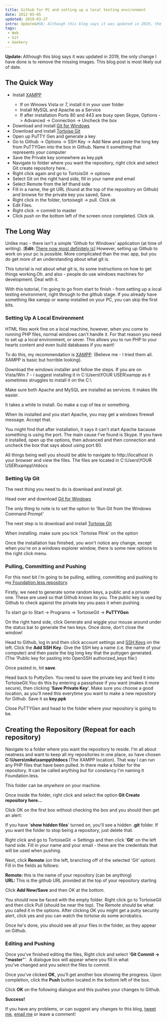 ```yaml
---
title: Github for PC and setting up a local testing environment
date: 2012-05-05
updated: 2019-03-27
intro: Update&#58; Although this blog says it was updated in 2019, the only change I have done is to remove the missing images. This blog post is most likely out of date....
tags:
 - Web
 - Git
 - Geekery
---
```


<p><strong>Update: </strong>Although this blog says it was updated in 2019, the only change I have done is to remove the missing images. This blog post is most likely out of date.<br></p><h2>The Quick Way</h2>
<ul>
<li>Install <a href="http://www.apachefriends.org/en/xampp-windows.html">XAMPP</a></li>
<ul>
<li>If on Winows Vista or 7, install it in your user folder</li>
<li>Install MySQL and Apache as a Service</li>
<li>If after installation Ports 80 and 443 are busy open Skype, Options -&gt; Advanced -&gt; Connection -&gt; Uncheck the box</li>
</ul>
<li>Download and install&nbsp;<a href="http://code.google.com/p/msysgit/downloads/list?q=full+installer+official+git">Git for Windows</a></li>
<li>Download and install&nbsp;<a href="http://code.google.com/p/tortoisegit/">Tortoise&nbsp;Git</a></li>
<li>Open up PuTTY Gen and generate a key</li>
<li>Go to Github -&gt; Options -&gt; SSH Key -&gt; Add New and paste the long key from PuTTYGen into the box in Github. Name it something that represents your computer</li>
<li>Save the Private key somewhere as key.ppk</li>
<li>Navigate to folder where you want the repository, right click and select Git create&nbsp;repository&nbsp;here...</li>
<li>Right click again and go to TortoisGit -&gt; options</li>
<li>Select Git on the right hand side, fill in your name and email</li>
<li>Select Remote from the lef thand side</li>
<li>Fill in a name, the git&nbsp;URL&nbsp;(found at the top of the&nbsp;repository&nbsp;on Github) and browse for the private key you saved, Save.</li>
<li>Right click in the folder, tortoisegit -&gt; pull. Click ok</li>
<li>Edit Files.</li>
<li>Right click -&gt; commit to master</li>
<li>Click push on the bottom left of the screen once completed. Click ok.</li>
</ul>
<h2>The Long Way</h2>
<p>Unlike mac - there isn't a simple 'Github for Windows' application (at time of writing). [<strong>Edit:&nbsp;</strong><a href="https://desktop.github.com/">There now most definitely is</a>] However, setting up Github to work on your pc is possible. More complicated than the mac app, but you do get more of an understanding about what git is.</p>
<p>This tutorial is not about what git is, its some instructions on how to get things working.Oh. and also - people do use windows machines for development. Deal with it.</p>
<p>With this tutorial, I'm going to go from start to finish - from setting up a local testing environment, right through to the github stage. If you already have something like xampp or wamp installed on your PC, you can skip the first bits.</p>
<h3>Setting Up A Local Environment</h3>
<p>HTML files work fine on a local machine, however, when you come to running PHP files, normal windows can't handle it. For that reason you need to set up a local environment, or sever. This allows you to run PHP to your hearts content and even build databases if you want!</p>
<p>To do this, my recommendation is <a href="http://www.apachefriends.org/en/xampp-windows.html">XAMPP</a>. (Believe me - I tried them all. XAMPP is basic&nbsp;but horrible looking).</p>
<p>Download the windows installer and follow the steps. If you are on Vista/Win 7 - i suggest installing it in C:\Users\YOUR USER\xampp as it sometimes struggles to install it on the C:\</p>
<p>Make sure both Apache and MySQL are installed as services. It makes life easier.</p>
<p>It takes a while to install. Go make a cup of tea or something.</p>
<p>When its installed and you start Apache, you may get a windows firewall message. Accept that.</p>
<p>You might find that after installation, it says it can't start Apache bacause something is using the port. The main cause I've found is Skype. If you have it installed, open up the options, then advanced and then connection and uncheck the box that says about using port 80.</p>
<p>All things being well you should be able to navigate to http://localhost in your browser and view the files. The files are located in C:\Users\YOUR USER\xampp\htdocs</p>
<h3>Setting Up Git</h3>
<p>The next thing you need to do is download and install git.</p>
<p>Head over and download <a href="http://code.google.com/p/msysgit/downloads/list?q=full+installer+official+git">Git for Windows</a></p>
<p>The only thing to note is to set the option to 'Run Git from the Windows Command Prompt'</p>
<p>The next step is to download and install&nbsp;<a href="http://code.google.com/p/tortoisegit/">Tortoise&nbsp;Git</a></p>
<p>When installing. make sure you tick 'Tortoise Plink' on the option</p>
<p>Once the installation has finished, you won't notice any change, except when you're on a windows explorer window, there is some new options to the right click menu.</p>
<h3>Pulling, Committing and Pushing</h3>
<p>For this next bit i'm going to be pulling, editing, committing and pushing to my<a href="https://github.com/mikestreety/Foundation.less"> Foundation.less repository</a>.</p>
<p>Firstly, we need to generate some random keys, a public and a private one.&nbsp;These are used so that Github knows its you. The public key is used by Github to&nbsp;check&nbsp;against the private key you pass it when pushing.</p>
<p>To start go to Start -&gt; Programs -&gt; TortoiseGit -&gt; <strong>PuTTYGen</strong></p>
<p>On the right hand side, click Generate and wiggle your mouse around under the status bar to generate the two keys. Once done, don't close the window!</p>
<p>Head to Github, log in and then click account settings and <a href="https://github.com/settings/ssh">SSH Keys</a> on the left. Click the <strong>Add SSH Key</strong>. Give the SSH key a name (i.e. the name of your computer) and then paste the big long key that the puttygen generated. (The 'Public key for pasting into OpenSSH authorized_keys file:)</p>
<p>Once pasted in, hit <strong>save</strong>.</p>
<p>Head back to PuttyGen. You need to save the private key and feed it into TortoiseGit.You do this by entering a passphase if you want (makes it more secure), then clicking '<strong>Save Private Key</strong>'. Make sure you choose a good location, as you'll need this everytime you want to make a new repository for Github. Save it as <strong>key.ppk</strong></p>
<p>Close PuTTYGen and head to the folder where your&nbsp;repository&nbsp;is going to be.</p>
<h2>Creating the Repository (Repeat for each repository)</h2>
<p>Navigate to a folder where you want the repository to reside. I'm all about neatness and want to keep all my repositories in one place, so have chosen <strong>C:\Users\mike\xampp\htdocs </strong>(The XAMPP location). That way&nbsp;I&nbsp;can run any PHP files&nbsp;that have been pulled. In there make a folder for the repository. It can be called anything but for&nbsp;constancy&nbsp;I'm&nbsp;naming it Foundation.less.</p>
<p>This folder can be <em>anywhere</em>&nbsp;on your machine.</p>
<p>Once inside the folder, right click and select the option<strong> Git Create repository here...</strong></p>
<p>Click OK on the first box without checking the box and you should then get an alert:</p>
<p>If you have '<strong>show hidden files</strong>' turned on, you'll see a hidden <strong>.git</strong> folder. If you want the folder to stop being a repository, just delete that.</p>
<p>Right click and go to TortoiseGit -&gt; Settings and then click '<strong>Git</strong>' on the left hand side. Fill in your name and your email - these are the credentials that will be used when pushing.</p>
<p>Next, click <strong>Remote</strong> (on the left, branching off of the selected 'Git' option). Fill in the fields as follows:</p>
<p><strong>Remote: </strong>this is the name of your repository (can be anything)<br>
<strong>URL: </strong>This is the github URL provided at the top of your repository starting&nbsp;</p>
<p>Click <strong>Add New/Save</strong> and then OK at the bottom.</p>
<p>You should now be faced with the empty folder. Right click go to TortoiseGit and then click Pull (should be near the top). The Remote should be what you called it in the options. After clicking OK you might get a putty security alert, click yes and you can watch the tortoise do some acrobatics.</p>
<p>Once he's done, you should see all your files in the folder, as they appear on Github.</p>
<h3>Editing and Pushing</h3>
<p>Once you've finished&nbsp;editing&nbsp;the files, Right click and select '<strong>Git Commit -&gt; "master</strong>"'. &nbsp;A&nbsp;dialogue&nbsp;box will appear where you fill in what you've&nbsp;changed&nbsp;and you select the files to commit.</p>
<p>Once you've clicked <strong>OK</strong>, you'll get another box showing the progress. Upon completion, click the <strong>Push</strong> button located in the&nbsp;bottom&nbsp;left of the box.</p>
<p>Click <strong>OK</strong> on the following dialogue and this pushes your changes to Github.</p>
<p><strong>Success!</strong></p>
<p>If you have any problems, or can suggest any changes to this blog, <a href="http://www.twitter.com/mikestreety">tweet me</a>,&nbsp;<a href="/cdn-cgi/l/email-protection#cea3a7a5abbdbabcababbab78ea9a3afa7a2e0ada1a3">email me</a> or leave a comment!</p>